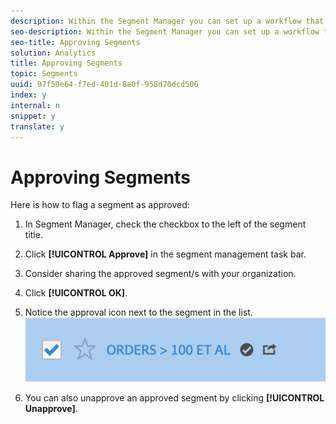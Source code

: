 ```yaml
---
description: Within the Segment Manager you can set up a workflow that includes approving segments for various levels of application, for specific departments or groups, and consistent with reporting policies.
seo-description: Within the Segment Manager you can set up a workflow that includes approving segments for various levels of application, for specific departments or groups, and consistent with reporting policies.
seo-title: Approving Segments
solution: Analytics
title: Approving Segments
topic: Segments
uuid: 97f50e64-f7ed-401d-8e0f-958d70dcd506
index: y
internal: n
snippet: y
translate: y
---
```


# Approving Segments

Here is how to flag a segment as approved: 

1. In Segment Manager, check the checkbox to the left of the segment title.
1. Click **[!UICONTROL  Approve]** in the segment management task bar.
1. Consider sharing the approved segment/s with your organization.
1. Click **[!UICONTROL  OK]**.
1. Notice the approval icon next to the segment in the list. ![](assets/seg_approved.png) 

1. You can also unapprove an approved segment by clicking **[!UICONTROL  Unapprove]**.
